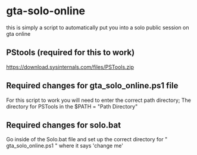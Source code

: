 # gta-solo-online
this is simply a script to automatically put you into a solo public session on gta online
## PStools (required for this to work)
https://download.sysinternals.com/files/PSTools.zip
## Required changes for gta_solo_online.ps1 file
For this script to work you will need to enter the correct path directory; The directory for PSTools in the  $PATH = "Path Directory"
## Required changes for solo.bat
 Go inside of the Solo.bat file and set up the correct directory for " gta_solo_online.ps1 " where it says 'change me'
